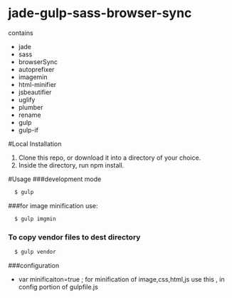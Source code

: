 # jade-gulp-sass-browser-sync 
contains 
  * jade
  * sass
  * browserSync 
  * autoprefixer
  * imagemin
  * html-minifier
  * jsbeautifier
  * uglify
  * plumber
  * rename
  * gulp
  * gulp-if
  
#Local Installation
  1. Clone this repo, or download it into a directory of your choice.
  2. Inside the directory, run npm install.
  
#Usage
###development mode
  ```javascript
    $ gulp
  ```

###for image minification use:  

  ```javascript
    $ gulp imgmin
  ```
###  To copy vendor files to dest directory 

  ```javascript
    $ gulp vendor
  ```
###configuration
  * var minificaiton=true ;  for minification of image,css,html,js use this , in config portion of gulpfile.js
